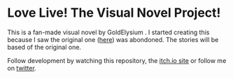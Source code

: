 # Love Live! The Visual Novel Project!
This is a fan-made visual novel by GoldElysium .
I started creating this because I saw the original one ([here](https://vndb.org/v19962)) was abondoned. The stories will be based of the original one.

Follow development by watching this repository, the [itch.io site](https://goldelysium.itch.io/llvn) or follow me on [twitter](https://twitter.com/@GoldElysium).